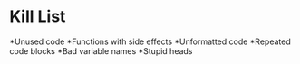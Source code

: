 Kill List
=========
*Unused code
*Functions with side effects
*Unformatted code
*Repeated code blocks
*Bad variable names
*Stupid heads